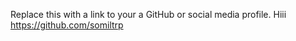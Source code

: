 Replace this with a link to your a GitHub or social media profile.
Hiii https://github.com/somiltrp
